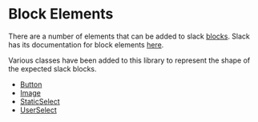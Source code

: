 # Block Elements

There are a number of elements that can be added to slack [blocks](https://github.com/IyiKuyoro/slack-block-msg-kit/blob/master/Docs/Block.md). Slack has its documentation for block elements [here](https://api.slack.com/reference/messaging/block-elements).

Various classes have been added to this library to represent the shape of the expected slack blocks.

- [Button](https://github.com/IyiKuyoro/slack-block-msg-kit/blob/master/Docs/BlockElements/ButtonElement.md)
- [Image](https://github.com/IyiKuyoro/slack-block-msg-kit/blob/master/Docs/BlockElements/ImageElement.md)
- [StaticSelect](https://github.com/IyiKuyoro/slack-block-msg-kit/blob/master/Docs/BlockElements/StaticSelect.md)
- [UserSelect](https://github.com/IyiKuyoro/slack-block-msg-kit/blob/master/Docs/BlockElements/UserSelect.md)
